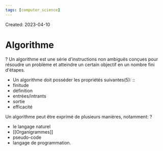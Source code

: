 ```yaml
---
tags: [computer_science] 
---
```

Created: 2023-04-10

# Algorithme
?
Un algorithme est une série d'instructions non ambiguës conçues pour résoudre un problème et atteindre un certain objectif en un nombre fini d'étapes.

- Un algorithme doit posséder les propriétés suivantes(5): :: 
- finitude
- définition
- entrées/intrants
- sortie
- efficacité

Un algorithme peut être exprimé de plusieurs manières, notamment:
?
- le langage naturel
- [[Organigrammes]]
- pseudo-code
- langage de programmation.
